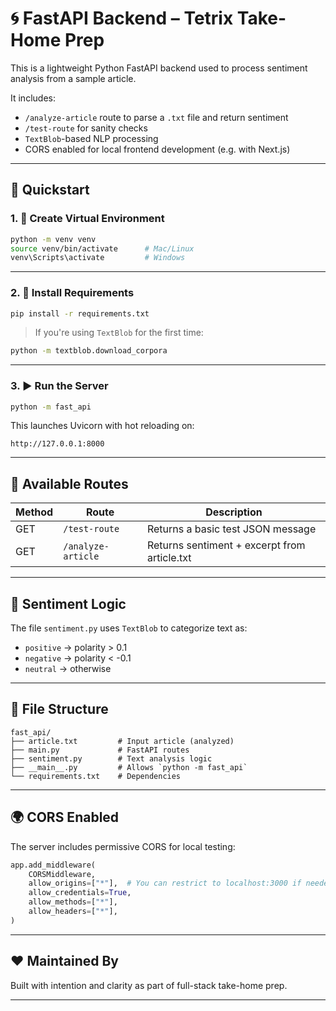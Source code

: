 # 🌀 FastAPI Backend – Tetrix Take-Home Prep

This is a lightweight Python FastAPI backend used to process sentiment analysis from a sample article.

It includes:

* `/analyze-article` route to parse a `.txt` file and return sentiment
* `/test-route` for sanity checks
* `TextBlob`-based NLP processing
* CORS enabled for local frontend development (e.g. with Next.js)

---

## 🚀 Quickstart

### 1. 🐍 Create Virtual Environment

```bash
python -m venv venv
source venv/bin/activate      # Mac/Linux
venv\Scripts\activate         # Windows
```

---

### 2. 📆 Install Requirements

```bash
pip install -r requirements.txt
```

> If you're using `TextBlob` for the first time:

```bash
python -m textblob.download_corpora
```

---

### 3. ▶️ Run the Server

```bash
python -m fast_api
```

This launches Uvicorn with hot reloading on:

```
http://127.0.0.1:8000
```

---

## 🧪 Available Routes

| Method | Route              | Description                                  |
| ------ | ------------------ | -------------------------------------------- |
| GET    | `/test-route`      | Returns a basic test JSON message            |
| GET    | `/analyze-article` | Returns sentiment + excerpt from article.txt |

---

## 🧠 Sentiment Logic

The file `sentiment.py` uses `TextBlob` to categorize text as:

* `positive` → polarity > 0.1
* `negative` → polarity < -0.1
* `neutral`  → otherwise

---

## 📝 File Structure

```
fast_api/
├── article.txt         # Input article (analyzed)
├── main.py             # FastAPI routes
├── sentiment.py        # Text analysis logic
├── __main__.py         # Allows `python -m fast_api`
└── requirements.txt    # Dependencies
```

---

## 🌍 CORS Enabled

The server includes permissive CORS for local testing:

```python
app.add_middleware(
    CORSMiddleware,
    allow_origins=["*"],  # You can restrict to localhost:3000 if needed
    allow_credentials=True,
    allow_methods=["*"],
    allow_headers=["*"],
)
```

---

## ❤️ Maintained By

Built with intention and clarity as part of full-stack take-home prep.

---
